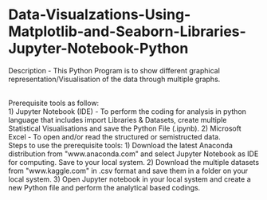 # Data-Visualzations-Using-Matplotlib-and-Seaborn-Libraries-Jupyter-Notebook-Python
Description - This Python Program is to show different graphical representation/Visualisation of the data through multiple graphs.

<br/>
Prerequisite tools as follow:
<br/>
1) Jupyter Notebook (IDE) - To perform the coding for analysis in python language that includes import Libraries & Datasets, create multiple Statistical Visualisations and save the Python File (.ipynb).            
2) Microsoft Excel - To open and/or read the structured or semistructed data. 

<br/>
Steps to use the prerequisite tools:
1) Download the latest Anaconda distribution from "www.anaconda.com" and select Jupyter Notebook as IDE for computing. Save to your local system.
2) Download the multiple datasets from "www.kaggle.com" in .csv format and save them in a folder on your local system.
3) Open Jupyter notebook in your local system and create a new Python file and perform the analytical based codings.
